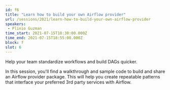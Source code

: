 ```yaml
---
id: f6
title: "Learn how to build your own Airflow provider"
url: /sessions/2021/learn-how-to-build-your-own-airflow-provider
speakers:
 - Plinio Guzman
time_start: 2021-07-15T18:30:00.000Z
time_end: 2021-07-15T18:55:00.000Z
block: f
slot: 6
---
```


Help your team standardize workflows and build DAGs quicker. 
 
 In this session, you'll find a walkthrough and sample code to build and share an Airflow provider package. This will help you create repeatable patterns that interface your preferred 3rd party services with Airflow.